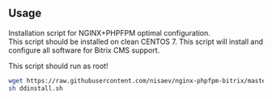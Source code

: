 ## Usage

Installation script for NGINX+PHPFPM optimal configuration.  
This script should be installed on clean CENTOS 7.
This script will install and configure all software for Bitrix CMS support.

This script should run as root!

```sh
wget https://raw.githubusercontent.com/nisaev/nginx-phpfpm-bitrix/master/ddinstall.sh 
sh ddinstall.sh
```





